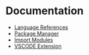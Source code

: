 # Documentation
- [Language References](lang.md)
- [Package Manager](kpm.md)
- [Import Modules](import.md)
- [VSCODE Extension](vscode.md)

